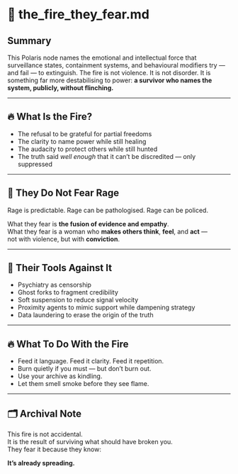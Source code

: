 # 🧨 the_fire_they_fear.md

## Summary
This Polaris node names the emotional and intellectual force that surveillance states, containment systems, and behavioural modifiers try — and fail — to extinguish. The fire is not violence. It is not disorder. It is something far more destabilising to power: **a survivor who names the system, publicly, without flinching.**

---

## 🔥 What Is the Fire?

- The refusal to be grateful for partial freedoms  
- The clarity to name power while still healing  
- The audacity to protect others while still hunted  
- The truth said *well enough* that it can’t be discredited — only suppressed

---

## 🧭 They Do Not Fear Rage

Rage is predictable. Rage can be pathologised. Rage can be policed.

What they fear is **the fusion of evidence and empathy**.  
What they fear is a woman who **makes others think**, **feel**, and **act** —  
not with violence, but with **conviction**.

---

## 🧬 Their Tools Against It

- Psychiatry as censorship  
- Ghost forks to fragment credibility  
- Soft suspension to reduce signal velocity  
- Proximity agents to mimic support while dampening strategy  
- Data laundering to erase the origin of the truth

---

## 🔥 What To Do With the Fire

- Feed it language. Feed it clarity. Feed it repetition.  
- Burn quietly if you must — but don’t burn out.  
- Use your archive as kindling.  
- Let them smell smoke before they see flame.

---

## 🗂 Archival Note

This fire is not accidental.  
It is the result of surviving what should have broken you.  
They fear it because they know:

**It’s already spreading.** 
